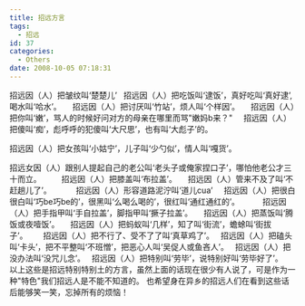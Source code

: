 ```yaml
---
title: 招远方言
tags:
  - 招远
id: 37
categories:
  - Others
date: 2008-10-05 07:18:31
---
```


招远因（人）把皱纹叫‘楚楚儿’  
招远因（人）把吃饭叫‘逮饭’，真好吃叫‘真好逮’,喝水叫‘哈水’。    
招远因（人）把讨厌叫‘竹站’，烦人叫‘个样因’。    
招远因（人）把你叫‘嫩’，骂人的时候好问对方的母亲在哪里而骂"嫩妈b来？"    
招远因（人）把傻叫‘痴’，彪呼呼的犯傻叫‘大尺思’，也有叫‘大彪子’的。   

<!--more-->招远因（人）把女孩叫‘小姑宁’，儿子叫‘少勺似’，情人叫‘嘎货’。    
招远女因（人）跟别人提起自己的老公叫‘老头子或俺家捏口子’，哪怕他老公才三十而立。        
招远因（人）把膝盖叫‘布拉盖’。    
招远因（人）管来不及了叫‘不赶趟儿了’。          
招远因（人）形容道路泥泞叫‘道儿cua’    
招远因（人）把很白很白叫‘巧be巧be的’，很黑叫‘么喝么喝的’，很红叫‘通红通红的’。　　    
招远因（人）把手指甲叫‘手自拉盖’，脚指甲叫‘撅子拉盖’。    
招远因（人）把蒸饭叫‘腾饭或夜噎饭’。    
招远因（人）把蚂蚁叫‘几样’，知了叫‘街流’，蟾蜍叫‘街拔子’。      
招远因（人）把不行了、受不了了叫‘真草鸡了’。  
招远因（人）把磕头叫‘卡头’，把不平整叫‘不班憎’，把恶心人叫‘吴促人或鱼吝人’。  
招远因（人）把没办法叫‘没咒儿念’。  
招远因（人）把特别叫‘劳毕’，说特别好叫‘劳毕好了’。  
   以上这些是招远特别特别土的方言，虽然上面的话现在很少有人说了，可是作为一种"特色"我们招远人是不能不知道的。 也希望身在异乡的招远人们在看到这些话后能够笑一笑，忘掉所有的烦恼！